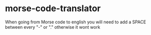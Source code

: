 # morse-code-translator
When going from Morse code to english you will need to add a SPACE between every "-" or "." otherwise it wont work
